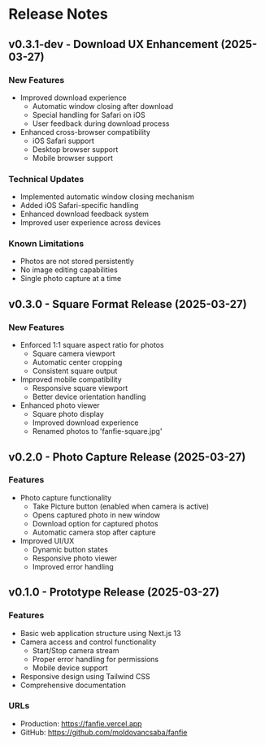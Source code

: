 # Release Notes

## v0.3.1-dev - Download UX Enhancement (2025-03-27)

### New Features
- Improved download experience
    - Automatic window closing after download
    - Special handling for Safari on iOS
    - User feedback during download process
- Enhanced cross-browser compatibility
    - iOS Safari support
    - Desktop browser support
    - Mobile browser support

### Technical Updates
- Implemented automatic window closing mechanism
- Added iOS Safari-specific handling
- Enhanced download feedback system
- Improved user experience across devices

### Known Limitations
- Photos are not stored persistently
- No image editing capabilities
- Single photo capture at a time

## v0.3.0 - Square Format Release (2025-03-27)

### New Features
- Enforced 1:1 square aspect ratio for photos
    - Square camera viewport
    - Automatic center cropping
    - Consistent square output
- Improved mobile compatibility
    - Responsive square viewport
    - Better device orientation handling
- Enhanced photo viewer
    - Square photo display
    - Improved download experience
    - Renamed photos to 'fanfie-square.jpg'

## v0.2.0 - Photo Capture Release (2025-03-27)

### Features
- Photo capture functionality
    - Take Picture button (enabled when camera is active)
    - Opens captured photo in new window
    - Download option for captured photos
    - Automatic camera stop after capture
- Improved UI/UX
    - Dynamic button states
    - Responsive photo viewer
    - Improved error handling

## v0.1.0 - Prototype Release (2025-03-27)

### Features
- Basic web application structure using Next.js 13
- Camera access and control functionality
    - Start/Stop camera stream
    - Proper error handling for permissions
    - Mobile device support
- Responsive design using Tailwind CSS
- Comprehensive documentation

### URLs
- Production: https://fanfie.vercel.app
- GitHub: https://github.com/moldovancsaba/fanfie

